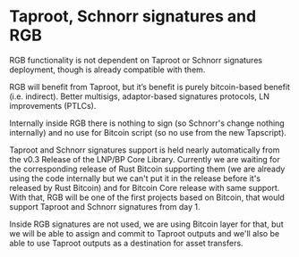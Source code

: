 # Taproot, Schnorr signatures and RGB

RGB functionality is not dependent on Taproot or Schnorr signatures deployment, though is already compatible with them.

RGB will benefit from Taproot, but it’s benefit is purely bitcoin-based benefit \(i.e. indirect\). Better multisigs, adaptor-based signatures protocols, LN improvements \(PTLCs\).

Internally inside RGB there is nothing to sign \(so Schnorr's change nothing internally\) and no use for Bitcoin script \(so no use from the new Tapscript\).  
  
Taproot and Schnorr signatures support is held nearly automatically from the v0.3 Release of the LNP/BP Core Library. Currently we are waiting for the corresponding release of Rust Bitcoin supporting them \(we are already using the code internally but we can't put it in the release before it's released by Rust Bitcoin\) and for Bitcoin Core release with same support. With that, RGB will be one of the first projects based on Bitcoin, that would support Taproot and Schnorr signatures from day 1.   
  
Inside RGB signatures are not used, we are using Bitcoin layer for that, but we will be able to assign and commit to Taproot outputs and we'll also be able to use Taproot outputs as a destination for asset transfers. 

